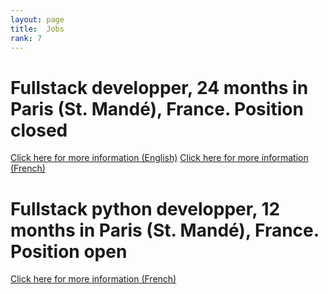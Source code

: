 ```yaml
---
layout: page
title:  Jobs
rank: 7
---
```


# Fullstack developper, 24 months in Paris (St. Mandé), France. **Position closed**
[Click here for more information (English)](https://soduco.github.io/static/documents/SoDUCo2021DevelopWebFullstack_en.pdf)
[Click here for more information (French)](https://soduco.github.io/static/documents/SoDUCo2021DevelopWebFullstack.pdf)

# Fullstack python developper, 12 months in Paris (St. Mandé), France. **Position open**
[Click here for more information (French)](https://soduco.github.io/static/documents/SoDUCo2021DevelopFlask.pdf)
